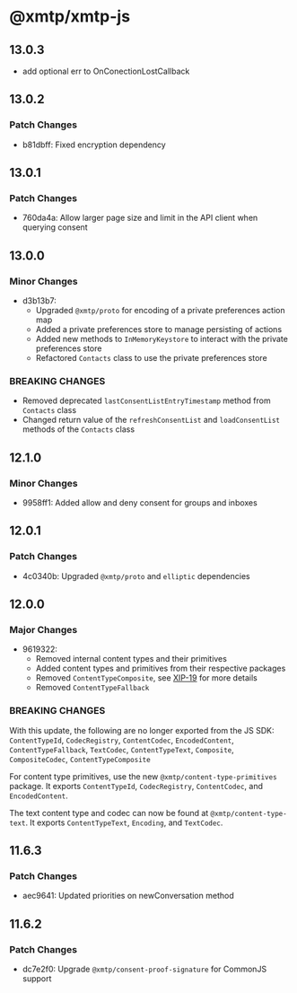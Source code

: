 # @xmtp/xmtp-js

## 13.0.3

- add optional err to OnConectionLostCallback

## 13.0.2

### Patch Changes

- b81dbff: Fixed encryption dependency

## 13.0.1

### Patch Changes

- 760da4a: Allow larger page size and limit in the API client when querying
  consent

## 13.0.0

### Minor Changes

- d3b13b7:
  - Upgraded `@xmtp/proto` for encoding of a private preferences action map
  - Added a private preferences store to manage persisting of actions
  - Added new methods to `InMemoryKeystore` to interact with the private
    preferences store
  - Refactored `Contacts` class to use the private preferences store

### BREAKING CHANGES

- Removed deprecated `lastConsentListEntryTimestamp` method from `Contacts`
  class
- Changed return value of the `refreshConsentList` and `loadConsentList` methods
  of the `Contacts` class

## 12.1.0

### Minor Changes

- 9958ff1: Added allow and deny consent for groups and inboxes

## 12.0.1

### Patch Changes

- 4c0340b: Upgraded `@xmtp/proto` and `elliptic` dependencies

## 12.0.0

### Major Changes

- 9619322:
  - Removed internal content types and their primitives
  - Added content types and primitives from their respective packages
  - Removed `ContentTypeComposite`, see
    [XIP-19](https://community.xmtp.org/t/xip-19-deprecate-the-composite-codec/525)
    for more details
  - Removed `ContentTypeFallback`

### BREAKING CHANGES

With this update, the following are no longer exported from the JS SDK:
`ContentTypeId`, `CodecRegistry`, `ContentCodec`, `EncodedContent`,
`ContentTypeFallback`, `TextCodec`, `ContentTypeText`, `Composite`,
`CompositeCodec`, `ContentTypeComposite`

For content type primitives, use the new `@xmtp/content-type-primitives`
package. It exports `ContentTypeId`, `CodecRegistry`, `ContentCodec`, and
`EncodedContent`.

The text content type and codec can now be found at `@xmtp/content-type-text`.
It exports `ContentTypeText`, `Encoding`, and `TextCodec`.

## 11.6.3

### Patch Changes

- aec9641: Updated priorities on newConversation method

## 11.6.2

### Patch Changes

- dc7e2f0: Upgrade `@xmtp/consent-proof-signature` for CommonJS support
